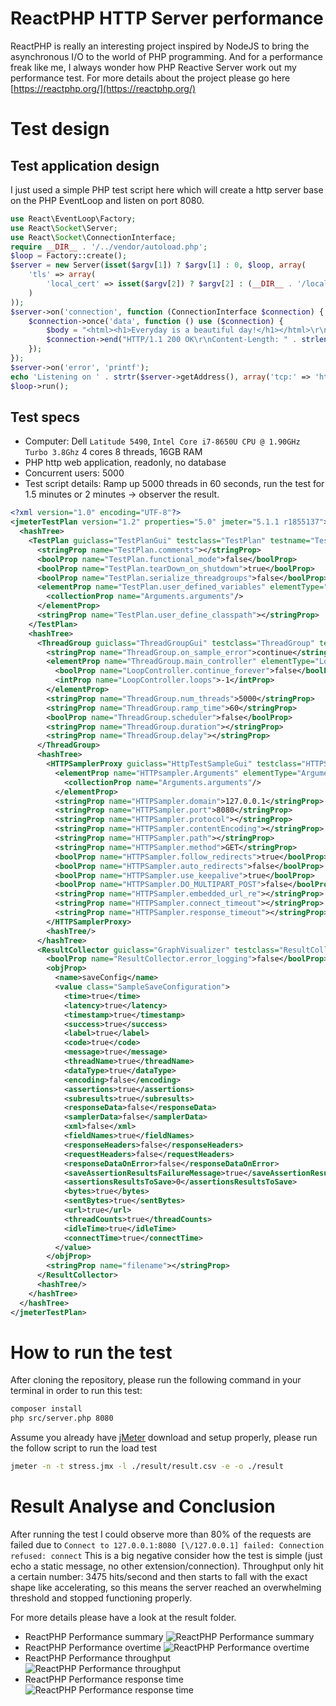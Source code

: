 # ReactPHP HTTP Server performance
ReactPHP is really an interesting project inspired by NodeJS to bring the asynchronous I/O to the world of PHP programming. And for a performance freak like me, I always wonder how PHP Reactive Server work out my performance test.
For more details about the project please go here [https://reactphp.org/](https://reactphp.org/)

# Test design

## Test application design
I just used a simple PHP test script here which will create a http server base on the PHP EventLoop and listen on port 8080.

```php
use React\EventLoop\Factory;
use React\Socket\Server;
use React\Socket\ConnectionInterface;
require __DIR__ . '/../vendor/autoload.php';
$loop = Factory::create();
$server = new Server(isset($argv[1]) ? $argv[1] : 0, $loop, array(
    'tls' => array(
        'local_cert' => isset($argv[2]) ? $argv[2] : (__DIR__ . '/localhost.pem')
    )
));
$server->on('connection', function (ConnectionInterface $connection) {
    $connection->once('data', function () use ($connection) {        
        $body = "<html><h1>Everyday is a beautiful day!</h1></html>\r\n";
        $connection->end("HTTP/1.1 200 OK\r\nContent-Length: " . strlen($body) . "\r\nConnection: close\r\n\r\n" . $body);
    });
});
$server->on('error', 'printf');
echo 'Listening on ' . strtr($server->getAddress(), array('tcp:' => 'http:', 'tls:' => 'https:')) . PHP_EOL;
$loop->run();

```
## Test specs
* Computer: Dell `Latitude 5490`, `Intel Core i7-8650U CPU @ 1.90GHz Turbo 3.8Ghz` 4 cores 8 threads, 16GB RAM
* PHP http web application, readonly, no database
* Concurrent users: 5000
* Test script details:
Ramp up 5000 threads in 60 seconds, run the test for 1.5 minutes or 2 minutes -> observer the result.
```xml
<?xml version="1.0" encoding="UTF-8"?>
<jmeterTestPlan version="1.2" properties="5.0" jmeter="5.1.1 r1855137">
  <hashTree>
    <TestPlan guiclass="TestPlanGui" testclass="TestPlan" testname="Test Plan" enabled="true">
      <stringProp name="TestPlan.comments"></stringProp>
      <boolProp name="TestPlan.functional_mode">false</boolProp>
      <boolProp name="TestPlan.tearDown_on_shutdown">true</boolProp>
      <boolProp name="TestPlan.serialize_threadgroups">false</boolProp>
      <elementProp name="TestPlan.user_defined_variables" elementType="Arguments" guiclass="ArgumentsPanel" testclass="Arguments" testname="User Defined Variables" enabled="true">
        <collectionProp name="Arguments.arguments"/>
      </elementProp>
      <stringProp name="TestPlan.user_define_classpath"></stringProp>
    </TestPlan>
    <hashTree>
      <ThreadGroup guiclass="ThreadGroupGui" testclass="ThreadGroup" testname="Thread Group" enabled="true">
        <stringProp name="ThreadGroup.on_sample_error">continue</stringProp>
        <elementProp name="ThreadGroup.main_controller" elementType="LoopController" guiclass="LoopControlPanel" testclass="LoopController" testname="Loop Controller" enabled="true">
          <boolProp name="LoopController.continue_forever">false</boolProp>
          <intProp name="LoopController.loops">-1</intProp>
        </elementProp>
        <stringProp name="ThreadGroup.num_threads">5000</stringProp>
        <stringProp name="ThreadGroup.ramp_time">60</stringProp>
        <boolProp name="ThreadGroup.scheduler">false</boolProp>
        <stringProp name="ThreadGroup.duration"></stringProp>
        <stringProp name="ThreadGroup.delay"></stringProp>
      </ThreadGroup>
      <hashTree>
        <HTTPSamplerProxy guiclass="HttpTestSampleGui" testclass="HTTPSamplerProxy" testname="HTTP Request" enabled="true">
          <elementProp name="HTTPsampler.Arguments" elementType="Arguments" guiclass="HTTPArgumentsPanel" testclass="Arguments" testname="User Defined Variables" enabled="true">
            <collectionProp name="Arguments.arguments"/>
          </elementProp>
          <stringProp name="HTTPSampler.domain">127.0.0.1</stringProp>
          <stringProp name="HTTPSampler.port">8080</stringProp>
          <stringProp name="HTTPSampler.protocol"></stringProp>
          <stringProp name="HTTPSampler.contentEncoding"></stringProp>
          <stringProp name="HTTPSampler.path"></stringProp>
          <stringProp name="HTTPSampler.method">GET</stringProp>
          <boolProp name="HTTPSampler.follow_redirects">true</boolProp>
          <boolProp name="HTTPSampler.auto_redirects">false</boolProp>
          <boolProp name="HTTPSampler.use_keepalive">true</boolProp>
          <boolProp name="HTTPSampler.DO_MULTIPART_POST">false</boolProp>
          <stringProp name="HTTPSampler.embedded_url_re"></stringProp>
          <stringProp name="HTTPSampler.connect_timeout"></stringProp>
          <stringProp name="HTTPSampler.response_timeout"></stringProp>
        </HTTPSamplerProxy>
        <hashTree/>
      </hashTree>
      <ResultCollector guiclass="GraphVisualizer" testclass="ResultCollector" testname="Graph Results" enabled="true">
        <boolProp name="ResultCollector.error_logging">false</boolProp>
        <objProp>
          <name>saveConfig</name>
          <value class="SampleSaveConfiguration">
            <time>true</time>
            <latency>true</latency>
            <timestamp>true</timestamp>
            <success>true</success>
            <label>true</label>
            <code>true</code>
            <message>true</message>
            <threadName>true</threadName>
            <dataType>true</dataType>
            <encoding>false</encoding>
            <assertions>true</assertions>
            <subresults>true</subresults>
            <responseData>false</responseData>
            <samplerData>false</samplerData>
            <xml>false</xml>
            <fieldNames>true</fieldNames>
            <responseHeaders>false</responseHeaders>
            <requestHeaders>false</requestHeaders>
            <responseDataOnError>false</responseDataOnError>
            <saveAssertionResultsFailureMessage>true</saveAssertionResultsFailureMessage>
            <assertionsResultsToSave>0</assertionsResultsToSave>
            <bytes>true</bytes>
            <sentBytes>true</sentBytes>
            <url>true</url>
            <threadCounts>true</threadCounts>
            <idleTime>true</idleTime>
            <connectTime>true</connectTime>
          </value>
        </objProp>
        <stringProp name="filename"></stringProp>
      </ResultCollector>
      <hashTree/>
    </hashTree>
  </hashTree>
</jmeterTestPlan>

```

# How to run the test
After cloning the repository, please run the following command in your terminal in order to run this test:
```bash
composer install
php src/server.php 8080
```
Assume you already have [jMeter](https://jmeter.apache.org/) download and setup properly, please run the follow script to run the load test
```bash
jmeter -n -t stress.jmx -l ./result/result.csv -e -o ./result
```

# Result Analyse and Conclusion
After running the test I could observe more than 80% of the requests are failed due to `Connect to 127.0.0.1:8080 [\/127.0.0.1] failed: Connection refused: connect`
This is a big negative consider how the test is simple (just echo a static message, no other extension/connection).
Throughput only hit a certain number: 3475 hits/second and then starts to fall with the exact shape like accelerating, so this means the server reached an overwhelming threshold and stopped functioning properly.

For more details please have a look at the result folder.
* ReactPHP Performance summary
![ReactPHP Performance summary](https://namnvhue.github.io/php-eventloop-performance/assets/php-eventloop-performance.png)
* ReactPHP Performance overtime
![ReactPHP Performance overtime](https://namnvhue.github.io/php-eventloop-performance/assets/php-eventloop-overtime.png)
* ReactPHP Performance throughput
![ReactPHP Performance throughput](https://namnvhue.github.io/php-eventloop-performance/assets/php-eventloop-throughput.png)
* ReactPHP Performance response time
![ReactPHP Performance response time](https://namnvhue.github.io/php-eventloop-performance/assets/php-eventloop-response-time.png)
